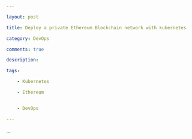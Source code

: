 ```yaml
---

layout: post

title: Deploy a private Ethereum Blockchain network with kubernetes

category: DevOps

comments: true

description: 

tags:

    - Kubernetes

    - Ethereum


    - DevOps

---
```


...